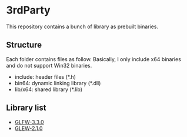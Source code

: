 # 3rdParty

This repository contains a bunch of library as prebuilt binaries.  

## Structure

Each folder contains files as follow. Basically, I only include x64 binaries and do not support Win32 binaries.  

- include: header files (*.h)  
- bin64: dynamic linking library (*.dll)  
- lib/x64: shared library (*.lib)  

## Library list

- [GLFW-3.3.0](https://www.glfw.org/download.html)
- [GLEW-2.1.0](http://glew.sourceforge.net/)
